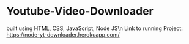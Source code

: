 # Youtube-Video-Downloader
built using HTML, CSS, JavaScript, Node JS\n
Link to running Project: https://node-yt-downloader.herokuapp.com/

